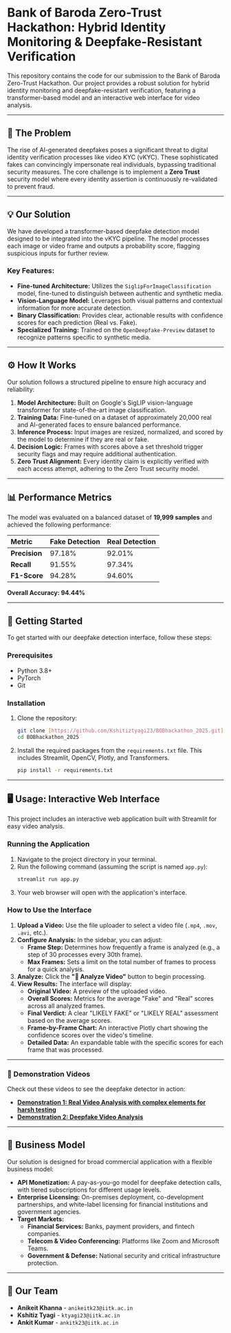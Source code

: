 # Bank of Baroda Zero-Trust Hackathon: Hybrid Identity Monitoring & Deepfake-Resistant Verification

This repository contains the code for our submission to the Bank of Baroda Zero-Trust Hackathon. Our project provides a robust solution for hybrid identity monitoring and deepfake-resistant verification, featuring a transformer-based model and an interactive web interface for video analysis.

***

## 🚩 The Problem

The rise of AI-generated deepfakes poses a significant threat to digital identity verification processes like video KYC (vKYC). These sophisticated fakes can convincingly impersonate real individuals, bypassing traditional security measures. The core challenge is to implement a **Zero Trust** security model where every identity assertion is continuously re-validated to prevent fraud.

***

## 💡 Our Solution

We have developed a transformer-based deepfake detection model designed to be integrated into the vKYC pipeline. The model processes each image or video frame and outputs a probability score, flagging suspicious inputs for further review.

### Key Features:

* **Fine-tuned Architecture:** Utilizes the `SiglipForImageClassification` model, fine-tuned to distinguish between authentic and synthetic media.
* **Vision-Language Model:** Leverages both visual patterns and contextual information for more accurate detection.
* **Binary Classification:** Provides clear, actionable results with confidence scores for each prediction (Real vs. Fake).
* **Specialized Training:** Trained on the `OpenDeepfake-Preview` dataset to recognize patterns specific to synthetic media.

***

## ⚙️ How It Works

Our solution follows a structured pipeline to ensure high accuracy and reliability:

1.  **Model Architecture:** Built on Google's SigLIP vision-language transformer for state-of-the-art image classification.
2.  **Training Data:** Fine-tuned on a dataset of approximately 20,000 real and AI-generated faces to ensure balanced performance.
3.  **Inference Process:** Input images are resized, normalized, and scored by the model to determine if they are real or fake.
4.  **Decision Logic:** Frames with scores above a set threshold trigger security flags and may require additional authentication.
5.  **Zero Trust Alignment:** Every identity claim is explicitly verified with each access attempt, adhering to the Zero Trust security model.

***

## 📊 Performance Metrics

The model was evaluated on a balanced dataset of **19,999 samples** and achieved the following performance:

| Metric | Fake Detection | Real Detection |
| :--- | :--- | :--- |
| **Precision** | 97.18% | 92.01% |
| **Recall** | 91.55% | 97.34% |
| **F1-Score** | 94.28% | 94.60% |

**Overall Accuracy: 94.44%**



***

## 🚀 Getting Started

To get started with our deepfake detection interface, follow these steps:

### Prerequisites

* Python 3.8+
* PyTorch
* Git

### Installation

1.  Clone the repository:
    ```bash
    git clone [https://github.com/Kshitiztyagi23/BOBhackathon_2025.git](https://github.com/Kshitiztyagi23/BOBhackathon_2025.git)
    cd BOBhackathon_2025
    ```
2.  Install the required packages from the `requirements.txt` file. This includes Streamlit, OpenCV, Plotly, and Transformers.
    ```bash
    pip install -r requirements.txt
    ```

***

## 🖥️ Usage: Interactive Web Interface

This project includes an interactive web application built with Streamlit for easy video analysis.

### Running the Application

1.  Navigate to the project directory in your terminal.
2.  Run the following command (assuming the script is named `app.py`):
    ```bash
    streamlit run app.py
    ```
3.  Your web browser will open with the application's interface.

### How to Use the Interface

1.  **Upload a Video:** Use the file uploader to select a video file (`.mp4`, `.mov`, `.avi`, etc.).
2.  **Configure Analysis:** In the sidebar, you can adjust:
    * **Frame Step:** Determines how frequently a frame is analyzed (e.g., a step of 30 processes every 30th frame).
    * **Max Frames:** Sets a limit on the total number of frames to process for a quick analysis.
3.  **Analyze:** Click the **"🚀 Analyze Video"** button to begin processing.
4.  **View Results:** The interface will display:
    * **Original Video:** A preview of the uploaded video.
    * **Overall Scores:** Metrics for the average "Fake" and "Real" scores across all analyzed frames.
    * **Final Verdict:** A clear "LIKELY FAKE" or "LIKELY REAL" assessment based on the average scores.
    * **Frame-by-Frame Chart:** An interactive Plotly chart showing the confidence scores over the video's timeline.
    * **Detailed Data:** An expandable table with the specific scores for each frame that was processed.


***


### 🎥 Demonstration Videos

Check out these videos to see the deepfake detector in action:

* **[Demonstration 1: Real Video Analysis with complex elements for harsh testing](https://drive.google.com/file/d/1M8LUAyxiKPSc79hLbV8pCcnKoNMp4bVU/view?usp=sharing)**
* **[Demonstration 2: Deepfake Video Analysis](https://drive.google.com/file/d/15GO0nxW0wlbHmZSWCYwsPGwQqFsIY9_8/view?usp=sharing)**




***

## 💼 Business Model

Our solution is designed for broad commercial application with a flexible business model:

* **API Monetization:** A pay-as-you-go model for deepfake detection calls, with tiered subscriptions for different usage levels.
* **Enterprise Licensing:** On-premises deployment, co-development partnerships, and white-label licensing for financial institutions and government agencies.
* **Target Markets:**
    * **Financial Services:** Banks, payment providers, and fintech companies.
    * **Telecom & Video Conferencing:** Platforms like Zoom and Microsoft Teams.
    * **Government & Defense:** National security and critical infrastructure protection.

***

## 🤝 Our Team

* **Anikeit Khanna** - `anikeitk23@iitk.ac.in`
* **Kshitiz Tyagi** - `ktyagi23@iitk.ac.in`
* **Ankit Kumar** - `ankitk23@iitk.ac.in`
